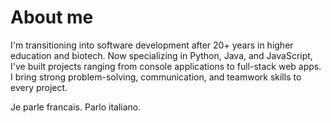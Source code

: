 # About me

I'm transitioning into software development after 20+ years in higher education and biotech. Now specializing in Python, Java, and JavaScript, I've built projects ranging from console applications to full-stack web apps. I bring strong problem-solving, communication, and teamwork skills to every project.

Je parle francais.
Parlo italiano.
